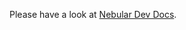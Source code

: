 Please have a look at [Nebular Dev Docs](https://github.com/alexlim/nebular/blob/master/DEV_DOCS.md).
